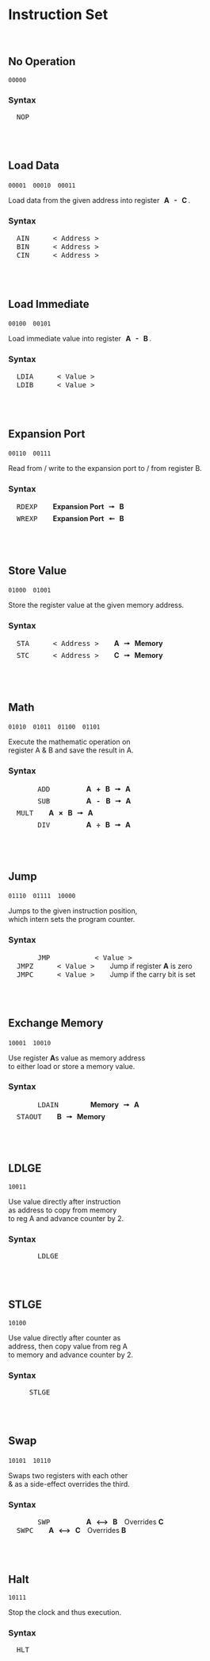 
# Instruction Set

<br>

## No Operation

`00000`

### Syntax

<kbd>  NOP  </kbd>

<br>
<br>

## Load Data

`00001`   `00010`   `00011`

Load data from the given address into register  **A  -  C** .

### Syntax

<kbd>  AIN  </kbd>   <kbd>  \< Address \>  </kbd> <br>
<kbd>  BIN  </kbd>   <kbd>  \< Address \>  </kbd> <br>
<kbd>  CIN  </kbd>   <kbd>  \< Address \>  </kbd>

<br>
<br>

## Load Immediate

`00100`   `00101`

Load immediate value into register  **A  -  B** .

### Syntax

<kbd>  LDIA  </kbd>   <kbd>  \< Value \>  </kbd> <br>
<kbd>  LDIB  </kbd>   <kbd>  \< Value \>  </kbd>

<br>
<br>

## Expansion Port

`00110`   `00111`

Read from / write to the expansion port to / from register B.

### Syntax

<kbd>  RDEXP  </kbd>   **Expansion Port**  **🠖**  **B** <br>
<kbd>  WREXP  </kbd>   **Expansion Port**  **🠔**  **B**

<br>
<br>

## Store Value

`01000`   `01001`

Store the register value at the given memory address.

### Syntax

<kbd>  STA  </kbd>   <kbd>  \< Address \>  </kbd>   **A**  **🠖**  **Memory** <br>
<kbd>  STC  </kbd>   <kbd>  \< Address \>  </kbd>   **C**  **🠖**  **Memory**

<br>
<br>

## Math

`01010`   `01011`   `01100`   `01101`

Execute the mathematic operation on <br>
register A & B and save the result in A.

### Syntax

<kbd>       ADD       </kbd>   **A**  **+**  **B**  **🠖**  **A** <br>
<kbd>       SUB       </kbd>   **A**   **-**    **B**  **🠖**  **A** <br>
<kbd>  MULT  </kbd>   **A**  **×**  **B**  **🠖**  **A** <br>
<kbd>       DIV       </kbd>   **A**  **÷**  **B**  **🠖**  **A** 

<br>
<br>

## Jump

`01110`   `01111`   `10000`

Jumps to the given instruction position, <br>
which intern sets the program counter.

### Syntax

<kbd>       JMP       </kbd>   <kbd>  \< Value \>  </kbd> <br>
<kbd>  JMPZ  </kbd>   <kbd>  \< Value \>  </kbd>   Jump if register **A** is zero <br>
<kbd>  JMPC  </kbd>   <kbd>  \< Value \>  </kbd>   Jump if the carry bit is set

<br>
<br>

## Exchange Memory

`10001`   `10010`

Use register **A**s value as memory address <br>
to either load or store a memory value.

### Syntax

<kbd>       LDAIN      </kbd>   **Memory**  **🠖**  **A** <br>
<kbd>  STAOUT  </kbd>   **B**  **🠖**  **Memory** <br>

<br>
<br>

## LDLGE

`10011`

Use value directly after instruction <br>
as address to copy from memory <br>
to reg A and advance counter by 2.

### Syntax

<kbd>       LDLGE      </kbd>

<br>
<br>

## STLGE

`10100`

Use value directly after counter as <br>
address, then copy value from reg A <br>
to memory and advance counter by 2.

### Syntax

<kbd>     STLGE      </kbd>

<br>
<br>

## Swap

`10101`   `10110`

Swaps two registers with each other <br>
& as a side-effect overrides the third.

### Syntax

<kbd>       SWP       </kbd>   **A**  **⟷**  **B**   Overrides **C** <br>
<kbd>  SWPC  </kbd>   **A**  **⟷**  **C**   Overrides **B** 


<br>
<br>

## Halt

`10111`

Stop the clock and thus execution.

### Syntax

<kbd>  HLT  </kbd>

<br>


